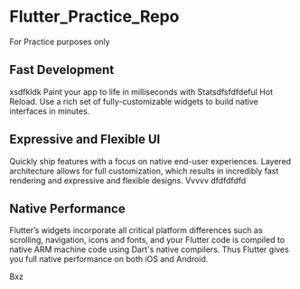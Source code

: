 # Flutter_Practice_Repo
For Practice purposes only

## Fast Development
xsdfkldk
Paint your app to life in milliseconds with Statsdfsfdfdeful Hot Reload. Use a rich set of fully-customizable widgets to build native interfaces in minutes.

## Expressive and Flexible UI
Quickly ship features with a focus on native end-user experiences. Layered architecture allows for full customization, which results in incredibly fast rendering and expressive and flexible designs.
Vvvvv
dfdfdfdfd
## Native Performance
Flutter’s widgets incorporate all critical platform differences such as scrolling, navigation, icons and fonts, and your Flutter code is compiled to native ARM machine code using Dart's native compilers. Thus Flutter gives you full native performance on both iOS and Android.

Bxz

